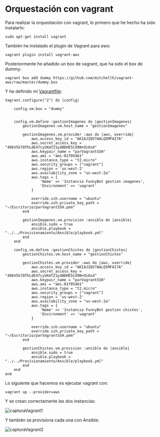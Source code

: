 # Orquestación con vagrant

Para realizar la orquestación con vagrant, lo primero que he hecho ha sido instalarlo:

```
sudo apt-get install vagrant

```

También he instalado el plugin de Vagrant para aws:

```
vagrant plugin install vagrant-aws
```

Posteriormente he añadido un box de vagrant, que ha sido el box de dummy:

```
vagrant box add dummy https://github.com/mitchellh/vagrant-aws/raw/master/dummy.box
```

Y he definido mi [Vagrantfile](https://github.com/pedrogazquez/FunnyBot/blob/master/Orquestacion/Vagrant/Vagrantfile):

```
Vagrant.configure("2") do |config|
	
	config.vm.box = "dummy"

		
	config.vm.define :gestionImagenes do |gestionImagenes|
		gestionImagenes.vm.host_name = "gestionImagenes"
			
		gestionImagenes.vm.provider :aws do |aws, override|
			aws.access_key_id = "AKIAJZQV7AALQ5MFAI7A"
			aws.secret_access_key = "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"
			aws.keypair_name = "parVagrantSSH"
			aws.ami = "ami-01f05461"
			aws.instance_type = "t2.micro"
			aws.security_groups = ["vagrant"]
			aws.region = 'us-west-2'
			aws.availability_zone = "us-west-2a" 
			aws.tags = {
				'Name' => 'Instancia FunnyBot gestion imagenes',
				'Environment' => 'vagrant'
			}
			
			override.ssh.username = "ubuntu"
			override.ssh.private_key_path = "~/Escritorio/parVagrantSSH.pem"
		end
		
		gestionImagenes.vm.provision :ansible do |ansible|
			ansible.sudo = true
			ansible.playbook = "../../Provisionamiento/Ansible/playbook.yml"
		end
	end
		
	config.vm.define :gestionChistes do |gestionChistes|
		gestionChistes.vm.host_name = "gestionChistes"
			
		gestionChistes.vm.provider :aws do |aws, override|
			aws.access_key_id = "AKIAJZQV7AALQ5MFAI7A"
			aws.secret_access_key = "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"
			aws.keypair_name = "parVagrantSSH"
			aws.ami = "ami-01f05461"
			aws.instance_type = "t2.micro"
			aws.security_groups = ["vagrant"]
			aws.region = 'us-west-2'
			aws.availability_zone = "us-west-2a"
			aws.tags = {
				'Name' => 'Instancia FunnyBot gestion chistes',
				'Environment' => 'vagrant'
			}
			 
			override.ssh.username = "ubuntu"
			override.ssh.private_key_path = "~/Escritorio/parVagrantSSH.pem"
		end
		
		gestionChistes.vm.provision :ansible do |ansible|
			ansible.sudo = true
			ansible.playbook = "../../Provisionamiento/Ansible/playbook.yml"
		end
	end
end

```

Lo siguiente que hacemos es ejecutar vagrant con:

```
vagrant up --provider=aws
```

Y se crean correctamente las dos instancias:

![capturaVagrant1](http://i1042.photobucket.com/albums/b422/Pedro_Gazquez_Navarrete/dosMaquinasFunc_zpsr2c9irsq.png)

Y también se provisiona cada una con Ansible:

![capturaVagrant2](http://i1042.photobucket.com/albums/b422/Pedro_Gazquez_Navarrete/ejecuPlayBooks_zps9wwxjjxd.png)

